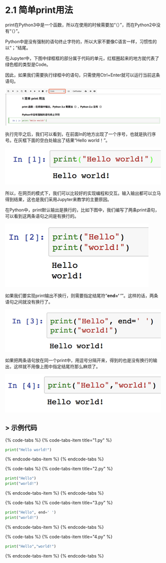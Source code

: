 # 2.1 简单print用法

print在Python3中是一个函数，所以在使用的时候需要加“（）”，而在Python2中没有“（）”。

Python中是没有强制的语句终止字符的，所以大家不要像C语言一样，习惯性的以“；”结尾。

在Jupyter中，下图中绿框框的部分属于代码的单元，红框圈起来的地方就代表了绿色框的类型是Code。

因此，如果我们需要执行绿框中的语句，只需使用Ctrl+Enter就可以运行当前这条语句。

![&#x56FE;2-2](../../.gitbook/assets/image%20%28153%29.png)

执行完毕之后，我们可以看到，在前面In的地方出现了一个序号，也就是执行序号。在灰框下面的空白处输出了结果“Hello world！”。

![&#x56FE;2-3](../../.gitbook/assets/image%20%2859%29.png)

所以，在网页的模式下，我们可以比较好的实现编程和交互。输入输出都可以立马得到结果，这也是我们采用Jupyter来教学的主要原因。



在Python中，print默认输出是换行的，比如下图中，我们编写了两条print语句，可以看到这两条语句之间是有换行的。

![&#x56FE;2-4](../../.gitbook/assets/image%20%28141%29.png)

如果我们要实现print输出不换行，则需要指定结尾符“**end=‘ ’**”。这样的话，两条语句之间就没有换行了。

![&#x56FE;2-5](../../.gitbook/assets/image%20%2882%29.png)

如果把两条语句放在同一个print中，用逗号分隔开来，得到的也是没有换行的输出，这样就不用像上图中指定结尾符那么麻烦了。

![&#x56FE;2-6](../../.gitbook/assets/image%20%28143%29.png)



## &gt; 示例代码

{% code-tabs %}
{% code-tabs-item title="1.py" %}
```python
print("Hello world!")
```
{% endcode-tabs-item %}
{% endcode-tabs %}

{% code-tabs %}
{% code-tabs-item title="2.py" %}
```python
print("Hello")
print("world!")
```
{% endcode-tabs-item %}
{% endcode-tabs %}

{% code-tabs %}
{% code-tabs-item title="3.py" %}
```python
print("Hello", end=' ')
print("world!")
```
{% endcode-tabs-item %}
{% endcode-tabs %}

{% code-tabs %}
{% code-tabs-item title="4.py" %}
```python
print("Hello","world!")
```
{% endcode-tabs-item %}
{% endcode-tabs %}

#### 

